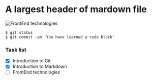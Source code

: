 # A largest header of mardown file

![FrontEnd technologies](https://s.dou.ua/img/announces/how-to-front-end-840.jpg)

```
$ git status 
$ git commit -am 'You have learned a code block'
```

### Task list
- [x] Introduction to Git
- [x] Introduction to Markdown
- [ ] FrontEnd technologies
